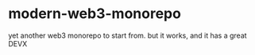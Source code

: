 # modern-web3-monorepo

yet another web3 monorepo to start from. but it works, and it has a great DEVX
